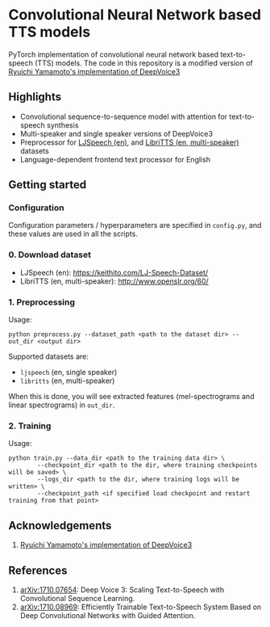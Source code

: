 # Convolutional Neural Network based TTS models

PyTorch implementation of convolutional neural network based text-to-speech (TTS) models. The code in this repository is a modified version of [Ryuichi Yamamoto's implementation of DeepVoice3](https://github.com/r9y9/deepvoice3_pytorch)

## Highlights

- Convolutional sequence-to-sequence model with attention for text-to-speech synthesis
- Multi-speaker and single speaker versions of DeepVoice3
- Preprocessor for [LJSpeech (en)](https://keithito.com/LJ-Speech-Dataset/), and [LibriTTS (en, multi-speaker)](http://www.openslr.org/60/) datasets
- Language-dependent frontend text processor for English

## Getting started

### Configuration

Configuration parameters / hyperparameters are specified in `config.py`, and these values are used in all the scripts.

### 0. Download dataset

- LJSpeech (en): https://keithito.com/LJ-Speech-Dataset/
- LibriTTS (en, multi-speaker): http://www.openslr.org/60/

### 1. Preprocessing

Usage:

```
python preprocess.py --dataset_path <path to the dataset dir> --out_dir <output dir>
```

Supported datasets are:

- `ljspeech` (en, single speaker)
- `libritts` (en, multi-speaker)

When this is done, you will see extracted features (mel-spectrograms and linear spectrograms) in `out_dir`.

### 2. Training
Usage:
```
python train.py --data_dir <path to the training data dir> \
		--checkpoint_dir <path to the dir, where training checkpoints will be saved> \
		--logs_dir <path to the dir, where training logs will be written> \
		--checkpoint_path <if specified load checkpoint and restart training from that point>
```

## Acknowledgements

1. [Ryuichi Yamamoto's implementation of DeepVoice3](https://github.com/r9y9/deepvoice3_pytorch)

## References
1. [arXiv:1710.07654](https://arxiv.org/abs/1710.07654): Deep Voice 3: Scaling Text-to-Speech with Convolutional Sequence Learning.
2. [arXiv:1710.08969](https://arxiv.org/abs/1710.08969): Efficiently Trainable Text-to-Speech System Based on Deep Convolutional Networks with Guided Attention.
